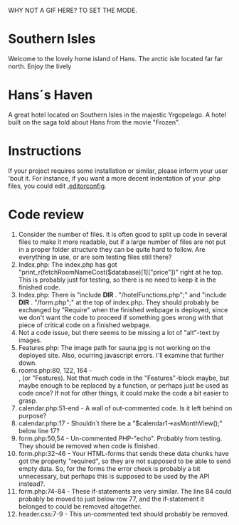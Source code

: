 WHY NOT A GIF HERE? TO SET THE MODE.

# Southern Isles

Welcome to the lovely home island of Hans. The arctic isle located far far north. Enjoy the lively

# Hans´s Haven

A great hotel located on Southern Isles in the majestic Yrgopelago. A hotel built on the saga told about Hans from the movie "Frozen".

# Instructions

If your project requires some installation or similar, please inform your user 'bout it. For instance, if you want a more decent indentation of your .php files, you could edit [.editorconfig]('/.editorconfig').

# Code review

1. Consider the number of files. It is often good to split up code in several files to make it more readable, but if a large number of files are not put in a proper folder structure they can be quite hard to follow. Are everything in use, or are som testing files still there?
2. Index.php: The index.php has got "print_r(fetchRoomNameCost($database)[1]["price"])" right at he top. This is probably just for testing, so there is no need to keep it in the finished code.
3. Index.php: There is "include __DIR__ . "/hotelFunctions.php";" and "include __DIR__ . "/form.php";" at the top of index.php. They should probably be exchanged by "Require" when the finished webpage is deployed, since we don't want the code to proceed if something goes wrong with that piece of critical code on a finished webpage.
4. Not a code issue, but there seems to be missing a lot of "alt"-text by images.
5. Features.php: The image path for sauna.jpg is not working on the deployed site. Also, ocurring javascript errors. I'll examine that further down.
6. rooms.php:80, 122, 164 - <div class="radio-wrapper">, (or "Features). Not that much code in the  "Features"-block maybe, but maybe enough to be replaced by a function, or perhaps just be used as code once? If not for other things, it could make the code a bit easier to grasp.
7. calendar.php:51-end - A wall of out-commented code. Is it left behind on purpose? 
8. calendar.php:17 - Shouldn´t there be a "$calendar1->asMonthView();" below line 17?
9. form.php:50,54 - Un-commented PHP-"echo". Probably from testing. They should be removed when code is finished.
10. form.php:32-46 - Your HTML-forms that sends these data chunks have got the property "required", so they are not supposed to be able to send empty data. So, for the forms the error check is probably a bit unnecessary, but perhaps this is supposed to be used by the API instead?. 
11. form.php:74-84 - These if-statements are very similar. The line 84 could probably be moved to just below row 77, and the if-statement it belonged to could be removed altogether.
12. header.css:7-9 - This un-commented text should probably be removed.

